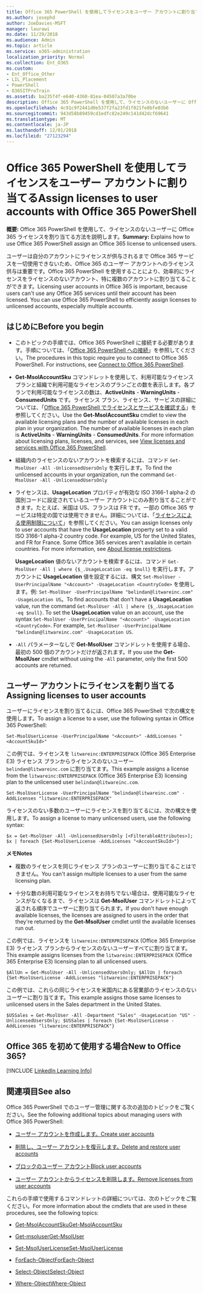 ```yaml
---
title: Office 365 PowerShell を使用してライセンスをユーザー アカウントに割り当てる
ms.author: josephd
author: JoeDavies-MSFT
manager: laurawi
ms.date: 11/29/2018
ms.audience: Admin
ms.topic: article
ms.service: o365-administration
localization_priority: Normal
ms.collection: Ent_O365
ms.custom:
- Ent_Office_Other
- LIL_Placement
- PowerShell
- O365ITProTrain
ms.assetid: ba235f4f-e640-4360-81ea-04507a3a70be
description: Office 365 PowerShell を使用して、ライセンスのないユーザーに Office 365 ライセンスを割り当てる方法を説明します。
ms.openlocfilehash: 4c91c9f2441d0e537f2fa23fd1f021fe0bfe03b6
ms.sourcegitcommit: 943d58b89459cd1edfc82e249c141d42dcf69641
ms.translationtype: MT
ms.contentlocale: ja-JP
ms.lasthandoff: 12/01/2018
ms.locfileid: "27123294"
---
```

# <a name="assign-licenses-to-user-accounts-with-office-365-powershell"></a><span data-ttu-id="8ded2-103">Office 365 PowerShell を使用してライセンスをユーザー アカウントに割り当てる</span><span class="sxs-lookup"><span data-stu-id="8ded2-103">Assign licenses to user accounts with Office 365 PowerShell</span></span>

<span data-ttu-id="8ded2-104">**概要:** Office 365 PowerShell を使用して、ライセンスのないユーザーに Office 365 ライセンスを割り当てる方法を説明します。</span><span class="sxs-lookup"><span data-stu-id="8ded2-104">**Summary:**  Explains how to use Office 365 PowerShell assign an Office 365 license to unlicensed users.</span></span>
  
<span data-ttu-id="8ded2-p101">ユーザーは自分のアカウントにライセンスが供与されるまで Office 365 サービスを一切使用できないため、Office 365 のユーザー アカウントへのライセンス供与は重要です。Office 365 PowerShell を使用することにより、効率的にライセンスをライセンスのないアカウント、特に複数のアカウントに割り当てることができます。</span><span class="sxs-lookup"><span data-stu-id="8ded2-p101">Licensing user accounts in Office 365 is important, because users can't use any Office 365 services until their account has been licensed. You can use Office 365 PowerShell to efficiently assign licenses to unlicensed accounts, especially multiple accounts.</span></span> 

## <a name="before-you-begin"></a><span data-ttu-id="8ded2-107">はじめに</span><span class="sxs-lookup"><span data-stu-id="8ded2-107">Before you begin</span></span>
<span data-ttu-id="8ded2-108"><a name="RTT"> </a></span><span class="sxs-lookup"><span data-stu-id="8ded2-108"><a name="RTT"> </a></span></span>

- <span data-ttu-id="8ded2-p102">このトピックの手順では、Office 365 PowerShell に接続する必要があります。手順については、「[Office 365 PowerShell への接続](connect-to-office-365-powershell.md)」を参照してください。</span><span class="sxs-lookup"><span data-stu-id="8ded2-p102">The procedures in this topic require you to connect to Office 365 PowerShell. For instructions, see [Connect to Office 365 PowerShell](connect-to-office-365-powershell.md).</span></span>
    
- <span data-ttu-id="8ded2-p103">**Get-MsolAccountSku** コマンドレットを使用して、利用可能なライセンス プランと組織で利用可能なライセンスのプランごとの数を表示します。各プランで利用可能なライセンスの数は、**ActiveUnits** - **WarningUnits** - **ConsumedUnits** です。ライセンス プラン、ライセンス、サービスの詳細については、「[Office 365 PowerShell でライセンスとサービスを確認する](view-licenses-and-services-with-office-365-powershell.md)」を参照してください。</span><span class="sxs-lookup"><span data-stu-id="8ded2-p103">Use the **Get-MsolAccountSku** cmdlet to view the available licensing plans and the number of available licenses in each plan in your organization. The number of available licenses in each plan is **ActiveUnits** - **WarningUnits** - **ConsumedUnits**. For more information about licensing plans, licenses, and services, see [View licenses and services with Office 365 PowerShell](view-licenses-and-services-with-office-365-powershell.md).</span></span>
    
- <span data-ttu-id="8ded2-114">組織内のライセンスのないアカウントを検索するには、コマンド  `Get-MsolUser -All -UnlicensedUsersOnly` を実行します。</span><span class="sxs-lookup"><span data-stu-id="8ded2-114">To find the unlicensed accounts in your organization, run the command  `Get-MsolUser -All -UnlicensedUsersOnly`</span></span>
    
- <span data-ttu-id="8ded2-p104">ライセンスは、**UsageLocation** プロパティが有効な ISO 3166-1 alpha-2 の国別コードに設定されているユーザー アカウントにのみ割り当てることができます。たとえば、米国は US、フランスは FR です。一部の Office 365 サービスは特定の国では使用できません。詳細については、「[ライセンスによる使用制限について](https://go.microsoft.com/fwlink/p/?LinkId=691730)」を参照してください。</span><span class="sxs-lookup"><span data-stu-id="8ded2-p104">You can assign licenses only to user accounts that have the **UsageLocation** property set to a valid ISO 3166-1 alpha-2 country code. For example, US for the United States, and FR for France. Some Office 365 services aren't available in certain countries. For more information, see [About license restrictions](https://go.microsoft.com/fwlink/p/?LinkId=691730).</span></span>
    
    <span data-ttu-id="8ded2-p105">**UsageLocation** 値のないアカウントを検索するには、コマンド `Get-MsolUser -All | where {$_.UsageLocation -eq $null}` を実行します。アカウントに **UsageLocation** 値を設定するには、構文 `Set-MsolUser -UserPrincipalName "<Account>" -UsageLocation <CountryCode>` を使用します。例: `Set-MsolUser -UserPrincipalName "belindan@litwareinc.com" -UsageLocation US`。</span><span class="sxs-lookup"><span data-stu-id="8ded2-p105">To find accounts that don't have a **UsageLocation** value, run the command `Get-MsolUser -All | where {$_.UsageLocation -eq $null}`. To set the **UsageLocation** value on an account, use the syntax `Set-MsolUser -UserPrincipalName "<Account>" -UsageLocation <CountryCode>`. For example,  `Set-MsolUser -UserPrincipalName "belindan@litwareinc.com" -UsageLocation US`.</span></span>
    
- <span data-ttu-id="8ded2-122">`-All` パラメーターなしで **Get-MsolUser** コマンドレットを使用する場合、最初の 500 個のアカウントだけが返されます。</span><span class="sxs-lookup"><span data-stu-id="8ded2-122">If you use the **Get-MsolUser** cmdlet without using the `-All` parameter, only the first 500 accounts are returned.</span></span>

## <a name="assigning-licenses-to-user-accounts"></a><span data-ttu-id="8ded2-123">ユーザー アカウントにライセンスを割り当てる</span><span class="sxs-lookup"><span data-stu-id="8ded2-123">Assigning licenses to user accounts</span></span>
    
<span data-ttu-id="8ded2-124">ユーザーにライセンスを割り当てるには、Office 365 PowerShell で次の構文を使用します。</span><span class="sxs-lookup"><span data-stu-id="8ded2-124">To assign a license to a user, use the following syntax in Office 365 PowerShell:</span></span>
  
```
Set-MsolUserLicense -UserPrincipalName "<Account>" -AddLicenses "<AccountSkuId>"
```

<span data-ttu-id="8ded2-125">この例では、ライセンスを `litwareinc:ENTERPRISEPACK` (Office 365 Enterprise E3) ライセンス プランからライセンスのないユーザー `belindan@litwareinc.com` に割り当てます。</span><span class="sxs-lookup"><span data-stu-id="8ded2-125">This example assigns a license from the `litwareinc:ENTERPRISEPACK` (Office 365 Enterprise E3) licensing plan to the unlicensed user `belindan@litwareinc.com`.</span></span>
  
```
Set-MsolUserLicense -UserPrincipalName "belindan@litwareinc.com" -AddLicenses "litwareinc:ENTERPRISEPACK"
```

<span data-ttu-id="8ded2-126">ライセンスのない多数のユーザーにライセンスを割り当てるには、次の構文を使用します。</span><span class="sxs-lookup"><span data-stu-id="8ded2-126">To assign a license to many unlicensed users, use the following syntax:</span></span>
  
```
$x = Get-MsolUser -All -UnlicensedUsersOnly [<FilterableAttributes>]; $x | foreach {Set-MsolUserLicense -AddLicenses "<AccountSkuId>"}
```

 <span data-ttu-id="8ded2-127">**メモ**</span><span class="sxs-lookup"><span data-stu-id="8ded2-127">**Notes**</span></span>
  
- <span data-ttu-id="8ded2-128">複数のライセンスを同じライセンス プランのユーザーに割り当てることはできません。</span><span class="sxs-lookup"><span data-stu-id="8ded2-128">You can't assign multiple licenses to a user from the same licensing plan.</span></span>
    
- <span data-ttu-id="8ded2-129">十分な数の利用可能なライセンスをお持ちでない場合は、使用可能なライセンスがなくなるまで、ライセンスは **Get-MsolUser** コマンドレットによって返される順序でユーザーに割り当てられます。</span><span class="sxs-lookup"><span data-stu-id="8ded2-129">If you don't have enough available licenses, the licenses are assigned to users in the order that they're returned by the **Get-MsolUser** cmdlet until the available licenses run out.</span></span>
    
<span data-ttu-id="8ded2-130">この例では、ライセンスを `litwareinc:ENTERPRISEPACK` (Office 365 Enterprise E3) ライセンス プランからライセンスのないユーザーすべてに割り当てます。</span><span class="sxs-lookup"><span data-stu-id="8ded2-130">This example assigns licenses from the `litwareinc:ENTERPRISEPACK` (Office 365 Enterprise E3) licensing plan to all unlicensed users.</span></span>
  
```
$AllUn = Get-MsolUser -All -UnlicensedUsersOnly; $AllUn | foreach {Set-MsolUserLicense -AddLicenses "litwareinc:ENTERPRISEPACK"}
```

<span data-ttu-id="8ded2-131">この例では、これらの同じライセンスを米国内にある営業部のライセンスのないユーザーに割り当てます。</span><span class="sxs-lookup"><span data-stu-id="8ded2-131">This example assigns those same licenses to unlicensed users in the Sales department in the United States.</span></span>
  
```
$USSales = Get-MsolUser -All -Department "Sales" -UsageLocation "US" -UnlicensedUsersOnly; $USSales | foreach {Set-MsolUserLicense -AddLicenses "litwareinc:ENTERPRISEPACK"}
```
  
## <a name="new-to-office-365"></a><span data-ttu-id="8ded2-132">Office 365 を初めて使用する場合</span><span class="sxs-lookup"><span data-stu-id="8ded2-132">New to Office 365?</span></span>

[!INCLUDE [LinkedIn Learning Info](../common/office/linkedin-learning-info.md)]

## <a name="see-also"></a><span data-ttu-id="8ded2-133">関連項目</span><span class="sxs-lookup"><span data-stu-id="8ded2-133">See also</span></span>
<span data-ttu-id="8ded2-134"><a name="SeeAlso"> </a></span><span class="sxs-lookup"><span data-stu-id="8ded2-134"></span></span>

<span data-ttu-id="8ded2-135">Office 365 PowerShell でのユーザー管理に関する次の追加のトピックをご覧ください。</span><span class="sxs-lookup"><span data-stu-id="8ded2-135">See the following additional topics about managing users with Office 365 PowerShell:</span></span>
  
- [<span data-ttu-id="8ded2-136">ユーザー アカウントを作成します。</span><span class="sxs-lookup"><span data-stu-id="8ded2-136">Create user accounts</span></span>](create-user-accounts-with-office-365-powershell.md)
    
- [<span data-ttu-id="8ded2-137">削除し、ユーザー アカウントを復元します。</span><span class="sxs-lookup"><span data-stu-id="8ded2-137">Delete and restore user accounts</span></span>](delete-and-restore-user-accounts-with-office-365-powershell.md)
    
- [<span data-ttu-id="8ded2-138">ブロックのユーザー アカウント</span><span class="sxs-lookup"><span data-stu-id="8ded2-138">Block user accounts</span></span>](block-user-accounts-with-office-365-powershell.md)
    
- [<span data-ttu-id="8ded2-139">ユーザー アカウントからライセンスを削除します。</span><span class="sxs-lookup"><span data-stu-id="8ded2-139">Remove licenses from user accounts</span></span>](remove-licenses-from-user-accounts-with-office-365-powershell.md)
    
<span data-ttu-id="8ded2-140">これらの手順で使用するコマンドレットの詳細については、次のトピックをご覧ください。</span><span class="sxs-lookup"><span data-stu-id="8ded2-140">For more information about the cmdlets that are used in these procedures, see the following topics:</span></span>
  
- [<span data-ttu-id="8ded2-141">Get-MsolAccountSku</span><span class="sxs-lookup"><span data-stu-id="8ded2-141">Get-MsolAccountSku</span></span>](https://go.microsoft.com/fwlink/p/?LinkId=691549)
    
- [<span data-ttu-id="8ded2-142">Get-msoluser</span><span class="sxs-lookup"><span data-stu-id="8ded2-142">Get-MsolUser</span></span>](https://go.microsoft.com/fwlink/p/?LinkId=691543)
    
- [<span data-ttu-id="8ded2-143">Set-MsolUserLicense</span><span class="sxs-lookup"><span data-stu-id="8ded2-143">Set-MsolUserLicense</span></span>](https://go.microsoft.com/fwlink/p/?LinkId=691548)
    
- [<span data-ttu-id="8ded2-144">ForEach-Object</span><span class="sxs-lookup"><span data-stu-id="8ded2-144">ForEach-Object</span></span>](https://go.microsoft.com/fwlink/p/?LinkId=113300)
    
- [<span data-ttu-id="8ded2-145">Select-Object</span><span class="sxs-lookup"><span data-stu-id="8ded2-145">Select-Object</span></span>](https://go.microsoft.com/fwlink/p/?LinkId=113387)
    
- [<span data-ttu-id="8ded2-146">Where-Object</span><span class="sxs-lookup"><span data-stu-id="8ded2-146">Where-Object</span></span>](https://go.microsoft.com/fwlink/p/?LinkId=113423)
    


